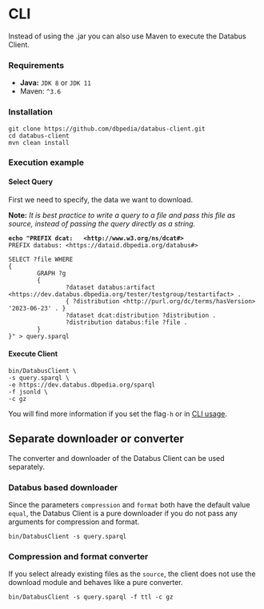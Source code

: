 # CLI

Instead of using the .jar you can also use Maven to execute the Databus Client.

### Requirements

* **Java:** `JDK 8` or `JDK 11`
* Maven: `^3.6`

### Installation

```
git clone https://github.com/dbpedia/databus-client.git
cd databus-client
mvn clean install
```

### Execution example

#### Select Query

First we need to specify, the data we want to download.

**Note:** _It is best practice to write a query to a file and pass this file as source, instead of passing the query directly as a string._

<pre><code><strong>echo "PREFIX dcat:   &#x3C;http://www.w3.org/ns/dcat#>
</strong>PREFIX databus: &#x3C;https://dataid.dbpedia.org/databus#>

SELECT ?file WHERE
{
        GRAPH ?g
        {
                ?dataset databus:artifact &#x3C;https://dev.databus.dbpedia.org/tester/testgroup/testartifact> .
                { ?distribution &#x3C;http://purl.org/dc/terms/hasVersion> '2023-06-23' . }
                ?dataset dcat:distribution ?distribution .
                ?distribution databus:file ?file .
        }
}" > query.sparql 
</code></pre>

#### Execute Client

```
bin/DatabusClient \
-s query.sparql \
-e https://dev.databus.dbpedia.org/sparql
-f jsonld \
-c gz
```

You will find more information if you set the flag`-h` or in [CLI usage](cli.md).

## Separate downloader or converter

The converter and downloader of the Databus Client can be used separately.

### Databus based downloader

Since the parameters `compression` and `format` both have the default value `equal`, the Databus Client is a pure downloader if you do not pass any arguments for compression and format.

```
bin/DatabusClient -s query.sparql
```

### Compression and format converter

If you select already existing files as the `source`, the client does not use the download module and behaves like a pure converter.

```
bin/DatabusClient -s query.sparql -f ttl -c gz
```

